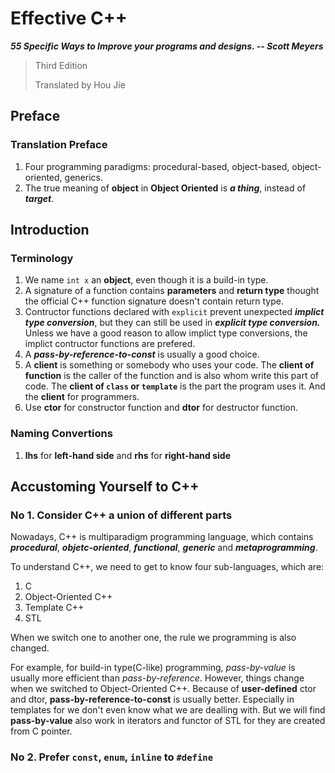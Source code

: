 # Effective C++

***55 Specific Ways to Improve your programs and designs. -- Scott Meyers***

> Third Edition
>
> Translated by Hou Jie

## Preface

### Translation Preface

1. Four programming paradigms: procedural-based, object-based, object-oriented, generics.
2. The true meaning of **object** in **Object Oriented** is ***a thing***, instead of ***target***.

## Introduction

### Terminology

1. We name `int x` an **object**, even though it is a build-in type.
2. A signature of a function contains **parameters** and **return type** thought the official C++ function signature doesn't contain return type.
3. Contructor functions declared with `explicit` prevent unexpected ***implict type conversion***, but they can still be used in ***explicit type conversion.*** Unless we have a good reason to allow implict type conversions, the implict contructor functions are prefered.
4. A ***pass-by-reference-to-const*** is usually a good choice.
5. A **client** is something or somebody who uses your code. The **client of function** is the caller of the function and is also whom write this part of code. The **client of `class` or `template`** is the part the program uses it. And the **client** for programmers.
6. Use **ctor** for constructor function and **dtor** for destructor function.

### Naming Convertions

1. **lhs** for **left-hand side** and **rhs** for **right-hand side**


## Accustoming Yourself to C++

### No 1. Consider C++ a union of different parts

Nowadays, C++ is multiparadigm programming language, which contains ***procedural***, ***objetc-oriented***, ***functional***, ***generic*** and ***metaprogramming***.

To understand C++, we need to get to know four sub-languages, which are:

1. C
2. Object-Oriented C++
3. Template C++
4. STL

When we switch one to another one, the rule we programming is also changed. 

For example, for build-in type(C-like) programming, *pass-by-value* is usually more efficient than *pass-by-reference*. However, things change when we switched to Object-Oriented C++. Because of **user-defined** ctor and dtor, **pass-by-reference-to-const** is usually better. Especially in templates for we don't even know what we are dealling with. But we will find **pass-by-value** also work in iterators and functor of STL for they are created from C pointer.

### No 2. Prefer `const`, `enum`, `inline` to `#define`


